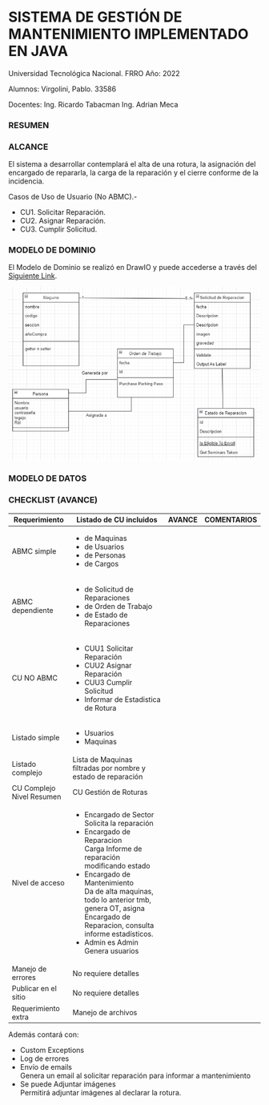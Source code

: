 # SISTEMA DE GESTIÓN DE MANTENIMIENTO IMPLEMENTADO EN JAVA

Universidad Tecnológica Nacional. FRRO
Año: 2022

Alumnos:
Virgolini, Pablo. 33586

Docentes:
Ing. Ricardo Tabacman
Ing. Adrian Meca

### RESUMEN




### ALCANCE

El sistema a desarrollar contemplará el alta de una rotura, la asignación del encargado de repararla, la carga de la reparación y el cierre conforme de la incidencia.

Casos de Uso de Usuario (No ABMC).-
* CU1. Solicitar Reparación.
* CU2. Asignar Reparación.
* CU3. Cumplir Solicitud.  


### MODELO DE DOMINIO

El Modelo de Dominio se realizó en DrawIO y puede accederse a través del [Siguiente Link](https://app.diagrams.net/#G1iHXsNnVO783qzQHKr5XABzJy6H62-ja1).

![Modelo de Dominio actual](/readmePics/MD1.png)



### MODELO DE DATOS



### CHECKLIST (AVANCE)
| Requerimiento |  Listado de CU incluidos | AVANCE | COMENTARIOS |
| ------------- | ------------- | ------------- | ------------- |
| ABMC simple | <ul><li> de Maquinas</li><li>de Usuarios</li><li>de Personas</li><li> de Cargos</li></ul> |
| ABMC dependiente | <ul><li>de Solicitud de Reparaciones</li><li>de Orden de Trabajo</li><li> de Estado de Reparaciones</li></ul> |
| CU NO ABMC | <ul><li> CUU1 Solicitar Reparación </li><li> CUU2 Asignar Reparación</li><li> CUU3 Cumplir Solicitud </li><li> Informar de Estadistica de Rotura</li></ul> |
| Listado simple |<ul><li> Usuarios</li><li> Maquinas </li></ul>|
| Listado complejo |Lista de Maquinas <br> filtradas por nombre y estado de reparación |
| CU Complejo Nivel Resumen | CU Gestión de Roturas|
| Nivel de acceso | <ul><li>Encargado de Sector <br>Solicita la reparación </li><li> Encargado de Reparacion <br> Carga Informe de reparación modificando estado </li><li> Encargado de Mantenimiento <br> Da de alta maquinas, todo lo anterior tmb, genera OT, asigna Encargado de Reparacion, consulta informe estadísticos. </li><li> Admin es Admin <br> Genera usuarios </li></ul>|
| Manejo de errores | No requiere detalles |
| Publicar en el sitio | No requiere detalles |
| Requerimiento extra | Manejo de archivos |

Además contará con:
* Custom Exceptions
* Log de errores
* Envío de emails <br>
    Genera un email al solicitar reparación para informar a mantenimiento
* Se puede Adjuntar imágenes <br>
    Permitirá adjuntar imágenes al declarar la rotura.




